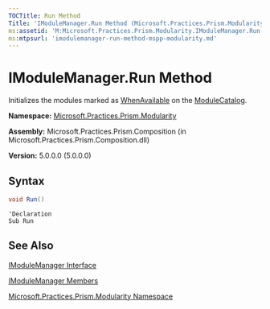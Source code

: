 ```yaml
---
TOCTitle: Run Method
Title: 'IModuleManager.Run Method (Microsoft.Practices.Prism.Modularity)'
ms:assetid: 'M:Microsoft.Practices.Prism.Modularity.IModuleManager.Run'
ms:mtpsurl: 'imodulemanager-run-method-mspp-modularity.md'
---
```



# IModuleManager.Run Method

Initializes the modules marked as [WhenAvailable](/patterns-practices/reference/initializationmode-enumeration-mspp-modularity) on the [ModuleCatalog](/patterns-practices/reference/modulecatalog-class-mspp-modularity).

**Namespace:** [Microsoft.Practices.Prism.Modularity](/patterns-practices/reference/mspp-modularity-namespace)

**Assembly:** Microsoft.Practices.Prism.Composition (in Microsoft.Practices.Prism.Composition.dll)

**Version:** 5.0.0.0 (5.0.0.0)

## Syntax

```C#
void Run()
```

```VB
'Declaration
Sub Run
```

## See Also

[IModuleManager Interface](/patterns-practices/reference/imodulemanager-interface-mspp-modularity)

[IModuleManager Members](/patterns-practices/reference/imodulemanager-members-mspp-modularity)

[Microsoft.Practices.Prism.Modularity Namespace](/patterns-practices/reference/mspp-modularity-namespace)
